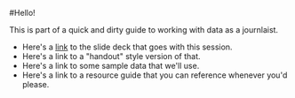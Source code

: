 #Hello!

This is part of a quick and dirty guide to working with data as a journlaist. 

+ Here's a [link](https://docs.google.com/presentation/d/1vNzgiLpKXFEUjdFqwEpLRqzsRJBhKbIe0Z910XUb4wE/edit?usp=sharing) to the slide deck that goes with this session.
+ Here's a link to a "handout" style version of that. 
+ Here's a link to some sample data that we'll use.
+ Here's a link to a resource guide that you can reference whenever you'd please. 

